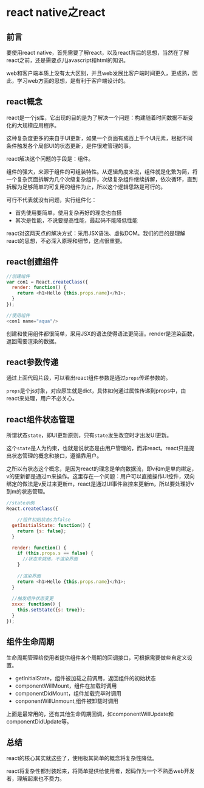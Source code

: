 # react native之react

## 前言

要使用react native，首先需要了解react，以及react背后的思想，当然在了解react之前，还是需要点儿javascript和html的知识。

web和客户端本质上没有太大区别，并且web发展比客户端时间更久，更成熟，因此，学习web方面的思想，是有利于客户端设计的。

## react概念

react是一个js库，它出现的目的是为了解决一个问题：构建随着时间数据不断变化的大规模应用程序。

这种复杂度更多的来自于UI更新，如果一个页面有成百上千个UI元素，根据不同条件触发各个局部UI的状态更新，是件很难管理的事。

react解决这个问题的手段是：组件。

组件的强大，来源于组件的可组装特性。从逻辑角度来说，组件就是化繁为简，将一个复杂页面拆解为几个次级复杂组件，次级复杂组件继续拆解，依次循环，直到拆解为足够简单的可复用的组件为止，所以这个逻辑思路是可行的。

可行不代表就没有问题，实行组件化：

* 首先使用要简单，使用复杂再好的理念也白搭
* 其次是性能，不说要提高性能，最起码不能降低性能

react对这两天点的解决方式：采用JSX语法、虚拟DOM。我们的目的是理解react的思想，不必深入原理和细节，这点很重要。

## react创建组件


```js
//创建组件
var con1 = React.createClass({
  render: function() {
    return <h1>Hello {this.props.name}</h1>;
  }
});

//使用组件
<con1 name="aqua"/>
```

创建和使用组件都很简单，采用JSX的语法使得语法更简洁。render是渲染函数，返回需要渲染的数据。

## react参数传递

通过上面代码片段，可以看出react组件参数是通过`props`传递参数的。

`props`是个js对象，对应原生就是dict，具体如何通过属性传递到props中，由react来处理，用户不必关心。

## react组件状态管理

所谓状态`state`，即UI更新原则，只有`state`发生改变时才出发UI更新。

这个`state`是人为约束，也就是说状态是由用户管理的，而非react。react只是提出状态管理的概念和接口，遵循靠用户。

之所以有状态这个概念，是因为react的理念是单向数据流，即v和m是单向绑定，v的更新都是通过m来操作。这里存在一个问题：用户可以直接操作UI控件，双向绑定的做法是v反过来更新m，react是通过UI事件监控来更新m，所以要处理好v到m的状态管理。

```js
//state示例
React.createClass({

	//组件初始状态s为false
  getInitialState: function() {
    return {s: false};
  }

  render: function() {
    if (this.props.s == false) {
      //状态未就绪，不渲染界面
    }
    
    //渲染界面
    return <h1>Hello {this.props.name}</h1>;
  }
  
  //触发组件状态变更
  xxxx: function() {
    this.setState({s: true});
  }
});

```

## 组件生命周期

生命周期管理给使用者提供组件各个周期的回调接口，可根据需要做些自定义设置。

* getInitialState，组件被加载之前调用，返回组件的初始状态
* componentWillMount，组件在加载时调用
* componentDidMount，组件加载完毕时调用
* conponentWillUnmount,组件被卸载时调用

上面是最常用的，还有其他生命周期回调，如componentWillUpdate和componentDidUpdate等。


## 总结

react的核心其实就这些了，使用极其简单的概念将复杂性降低。

react将复杂性都封装起来，将简单提供给使用者，起码作为一个不熟悉web开发者，理解起来也不费力。



